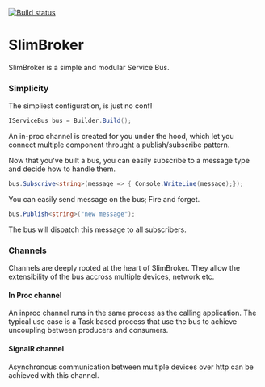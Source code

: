 [![Build status](https://ci.appveyor.com/api/projects/status/k93ijhyaj7qdrw2x?svg=true)](https://ci.appveyor.com/project/fmichellonet/slimbroker)
# SlimBroker
SlimBroker is a simple and modular Service Bus.

### Simplicity

The simpliest configuration, is just no conf!
```csharp
IServiceBus bus = Builder.Build();
```
An in-proc channel is created for you under the hood, which let you connect multiple component throught a publish/subscribe pattern.

Now that you've built a bus, you can easily subscribe to a message type and decide how to handle them.
```csharp
bus.Subscrive<string>(message => { Console.WriteLine(message);});
```

You can easily send message on the bus; Fire and forget.
```csharp
bus.Publish<string>("new message");
```
The bus will dispatch this message to all subscribers.

### Channels

Channels are deeply rooted at the heart of SlimBroker. They allow the extensibility of the bus accross multiple devices, network etc.

#### In Proc channel

An inproc channel runs in the same process as the calling application. 
The typical use case is a Task based process that use the bus to achieve uncoupling between producers and consumers.

#### SignalR channel

Asynchronous communication between multiple devices over http can be achieved with this channel.
